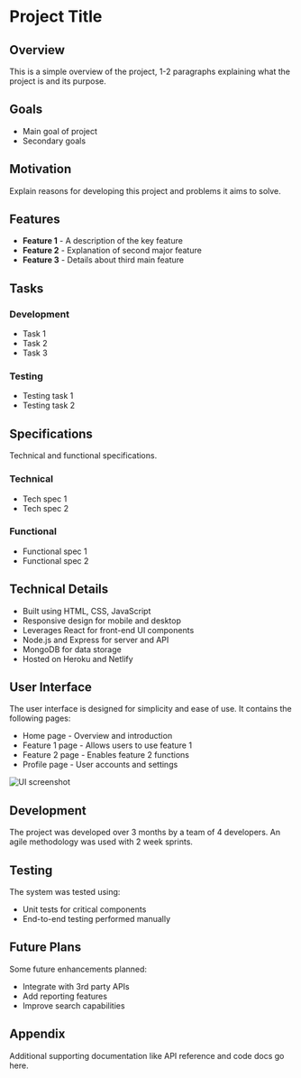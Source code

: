 # Project Title

## Overview

This is a simple overview of the project, 1-2 paragraphs explaining what the project is and its purpose.

## Goals

- Main goal of project
- Secondary goals

## Motivation

Explain reasons for developing this project and problems it aims to solve.

## Features

- **Feature 1** - A description of the key feature
- **Feature 2** - Explanation of second major feature
- **Feature 3** - Details about third main feature  

## Tasks

### Development

- Task 1
- Task 2
- Task 3

### Testing

- Testing task 1
- Testing task 2

## Specifications

Technical and functional specifications.

### Technical

- Tech spec 1
- Tech spec 2

### Functional 

- Functional spec 1
- Functional spec 2

## Technical Details

- Built using HTML, CSS, JavaScript
- Responsive design for mobile and desktop    
- Leverages React for front-end UI components
- Node.js and Express for server and API
- MongoDB for data storage
- Hosted on Heroku and Netlify

## User Interface

The user interface is designed for simplicity and ease of use. It contains the following pages:

- Home page - Overview and introduction  
- Feature 1 page - Allows users to use feature 1
- Feature 2 page - Enables feature 2 functions   
- Profile page - User accounts and settings

![UI screenshot](ui-screenshot.png)

## Development

The project was developed over 3 months by a team of 4 developers. An agile methodology was used with 2 week sprints.

## Testing 

The system was tested using:

- Unit tests for critical components 
- End-to-end testing performed manually

## Future Plans

Some future enhancements planned:

- Integrate with 3rd party APIs
- Add reporting features   
- Improve search capabilities

## Appendix

Additional supporting documentation like API reference and code docs go here.
